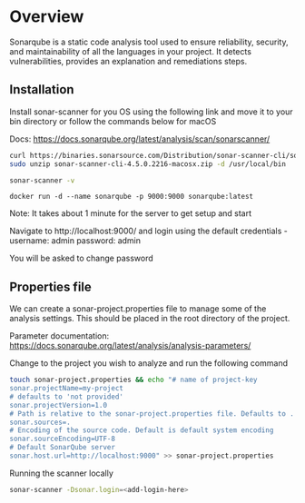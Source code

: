 # Overview

Sonarqube is a static code analysis tool used to ensure reliability, security, and maintainability of all the languages in your project. It detects vulnerabilities, provides an explanation and remediations steps.

## Installation

Install sonar-scanner for you OS using the following link and move it to your bin directory or follow the commands below for macOS

Docs: https://docs.sonarqube.org/latest/analysis/scan/sonarscanner/

```bash
curl https://binaries.sonarsource.com/Distribution/sonar-scanner-cli/sonar-scanner-cli-4.5.0.2216-macosx.zip -o ./sonar-scanner-cli-4.5.0.2216-macosx.zip &&
sudo unzip sonar-scanner-cli-4.5.0.2216-macosx.zip -d /usr/local/bin
```

```bash
sonar-scanner -v
```

```docker
docker run -d --name sonarqube -p 9000:9000 sonarqube:latest
```

Note: It takes about 1 minute for the server to get setup and start

Navigate to http://localhost:9000/ and login using the default credentials - username: admin password: admin

You will be asked to change password

## Properties file

We can create a sonar-project.properties file to manage some of the analysis settings. This should be placed in the root directory of the project.

Parameter documentation: https://docs.sonarqube.org/latest/analysis/analysis-parameters/

Change to the project you wish to analyze and run the following command

```bash
touch sonar-project.properties && echo "# name of project-key
sonar.projectName=my-project
# defaults to 'not provided'
sonar.projectVersion=1.0
# Path is relative to the sonar-project.properties file. Defaults to .
sonar.sources=.
# Encoding of the source code. Default is default system encoding
sonar.sourceEncoding=UTF-8
# Default SonarQube server
sonar.host.url=http://localhost:9000" >> sonar-project.properties
```

Running the scanner locally

```bash
sonar-scanner -Dsonar.login=<add-login-here>
```
